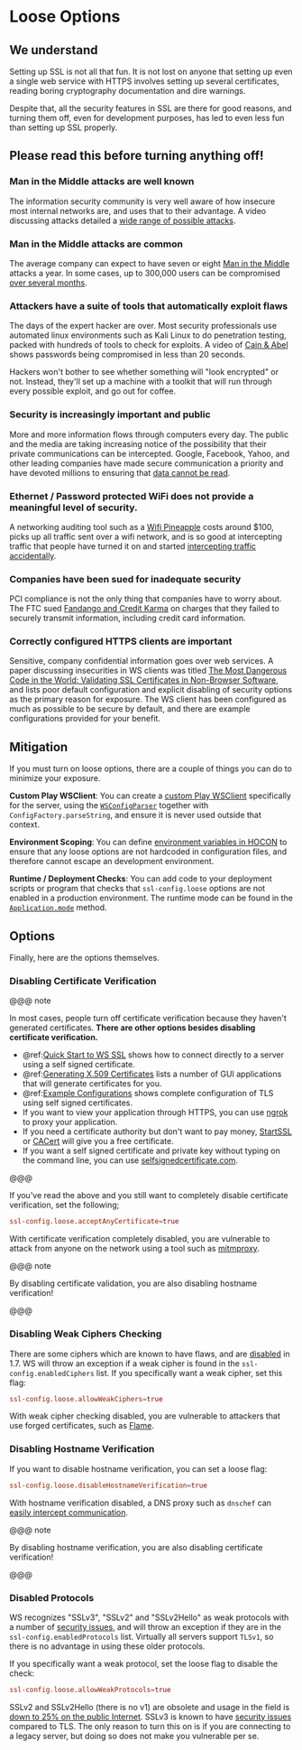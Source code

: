 # Loose Options

## We understand

Setting up SSL is not all that fun. It is not lost on anyone that
setting up even a single web service with HTTPS involves setting up
several certificates, reading boring cryptography documentation and dire
warnings.

Despite that, all the security features in SSL are there for good
reasons, and turning them off, even for development purposes, has led to
even less fun than setting up SSL properly.

## Please read this before turning anything off!

### Man in the Middle attacks are well known

The information security community is very well aware of how insecure
most internal networks are, and uses that to their advantage. A video
discussing attacks detailed a [wide range of possible
attacks](http://2012.video.sector.ca/page/6).

### Man in the Middle attacks are common

The average company can expect to have seven or eight [Man in the
Middle](https://sites.google.com/site/cse825maninthemiddle/) attacks
a year. In some cases, up to 300,000 users can be compromised [over
several
months](https://security.stackexchange.com/questions/12041/are-man-in-the-middle-attacks-extremely-rare).

### Attackers have a suite of tools that automatically exploit flaws

The days of the expert hacker are over. Most security professionals use
automated linux environments such as Kali Linux to do penetration
testing, packed with hundreds of tools to check for exploits. A video of
[Cain & Abel](https://www.youtube.com/watch?v=pfHsRscy540) shows
passwords being compromised in less than 20 seconds.

Hackers won't bother to see whether something will "look encrypted" or
not. Instead, they'll set up a machine with a toolkit that will run
through every possible exploit, and go out for coffee.

### Security is increasingly important and public

More and more information flows through computers every day. The public
and the media are taking increasing notice of the possibility that their
private communications can be intercepted. Google, Facebook, Yahoo, and
other leading companies have made secure communication a priority and
have devoted millions to ensuring that [data cannot be
read](https://www.eff.org/deeplinks/2013/11/encrypt-web-report-whos-doing-what).

### Ethernet / Password protected WiFi does not provide a meaningful level of security.

A networking auditing tool such as a [Wifi
Pineapple](https://wifipineapple.com/) costs around $100, picks up
all traffic sent over a wifi network, and is so good at intercepting
traffic that people have turned it on and started [intercepting traffic
accidentally](http://www.troyhunt.com/2013/04/the-beginners-guide-to-breaking-website.html).

### Companies have been sued for inadequate security

PCI compliance is not the only thing that companies have to worry about.
The FTC sued [Fandango and Credit
Karma](https://www.ftc.gov/news-events/press-releases/2014/03/fandango-credit-karma-settle-ftc-charges-they-deceived-consumers)
on charges that they failed to securely transmit information, including
credit card information.

### Correctly configured HTTPS clients are important

Sensitive, company confidential information goes over web services. A
paper discussing insecurities in WS clients was titled [The Most
Dangerous Code in the World: Validating SSL Certificates in Non-Browser
Software](https://www.cs.utexas.edu/~shmat/shmat_ccs12.pdf), and
lists poor default configuration and explicit disabling of security
options as the primary reason for exposure. The WS client has been
configured as much as possible to be secure by default, and there are
example configurations provided for your benefit.

## Mitigation

If you must turn on loose options, there are a couple of things you can
do to minimize your exposure.

**Custom Play WSClient**: You can create a [custom Play WSClient](https://www.playframework.com/documentation/2.4.x/ScalaWS)
specifically for the server, using the
[`WSConfigParser`](api/scala/play/api/libs/ws/WSConfigParser.html)
together with `ConfigFactory.parseString`, and ensure it is never used
outside that context.

**Environment Scoping**: You can define [environment variables in
HOCON](https://github.com/lightbend/config/blob/master/HOCON.md#substitution-fallback-to-environment-variables)
to ensure that any loose options are not hardcoded in configuration
files, and therefore cannot escape an development environment.

**Runtime / Deployment Checks**: You can add code to your deployment
scripts or program that checks that `ssl-config.loose` options are
not enabled in a production environment. The runtime mode can be found
in the [`Application.mode`](api/scala/play/api/Application.html)
method.

## Options

Finally, here are the options themselves.

### Disabling Certificate Verification

@@@ note

In most cases, people turn off certificate verification
because they haven't generated certificates. **There are other
options besides disabling certificate verification.**

 * @ref:[Quick Start to WS SSL](WSQuickStart.md) shows how to connect
directly to a server using a self signed certificate.
 * @ref:[Generating X.509 Certificates](CertificateGeneration.md) lists a
number of GUI applications that will generate certificates for
you.
 * @ref:[Example Configurations](ExampleSSLConfig.md) shows complete
configuration of TLS using self signed certificates.
 * If you want to view your application through HTTPS, you can use
[ngrok](https://ngrok.com/) to proxy your application.
 * If you need a certificate authority but don't want to pay money,
[StartSSL](https://www.startssl.com/?app=1) or
[CACert](http://www.cacert.org/) will give you a free
certificate.
 * If you want a self signed certificate and private key without
typing on the command line, you can use
[selfsignedcertificate.com](http://www.selfsignedcertificate.com/).

@@@

If you've read the above and you still want to completely disable
certificate verification, set the following;

```conf
ssl-config.loose.acceptAnyCertificate=true
```

With certificate verification completely disabled, you are vulnerable to
attack from anyone on the network using a tool such as
[mitmproxy](https://mitmproxy.org/).

@@@ note

By disabling certificate validation, you are also disabling
hostname verification!

@@@

### Disabling Weak Ciphers Checking

There are some ciphers which are known to have flaws, and are
[disabled](http://sim.ivi.co/2011/08/jsse-oracle-provider-default-disabled.html)
in 1.7. WS will throw an exception if a weak cipher is found in the
`ssl-config.enabledCiphers` list. If you specifically want a weak cipher,
set this flag:

```conf
ssl-config.loose.allowWeakCiphers=true
```

With weak cipher checking disabled, you are vulnerable to attackers that
use forged certificates, such as
[Flame](http://arstechnica.com/security/2012/06/flame-crypto-breakthrough/).

### Disabling Hostname Verification

If you want to disable hostname verification, you can set a loose flag:

```conf
ssl-config.loose.disableHostnameVerification=true
```

With hostname verification disabled, a DNS proxy such as `dnschef` can
[easily intercept
communication](https://tersesystems.com/2014/03/31/testing-hostname-verification/).

@@@ note

By disabling hostname verification, you are also disabling
certificate verification!

@@@

### Disabled Protocols

WS recognizes "SSLv3", "SSLv2" and "SSLv2Hello" as weak protocols with a
number of [security issues](https://www.schneier.com/paper-ssl.pdf),
and will throw an exception if they are in the
`ssl-config.enabledProtocols` list. Virtually all servers support
`TLSv1`, so there is no advantage in using these older protocols.

If you specifically want a weak protocol, set the loose flag to disable
the check:

```conf
ssl-config.loose.allowWeakProtocols=true
```

SSLv2 and SSLv2Hello (there is no v1) are obsolete and usage in the
field is [down to 25% on the public
Internet](https://www.trustworthyinternet.org/ssl-pulse/). SSLv3 is
known to have [security
issues](http://www.yaksman.org/~lweith/ssl.pdf) compared to TLS. The
only reason to turn this on is if you are connecting to a legacy server,
but doing so does not make you vulnerable per se.
